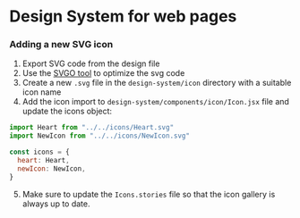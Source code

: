 # Design System for web pages

### Adding a new SVG icon

1. Export SVG code from the design file
2. Use the [SVGO tool](https://jakearchibald.github.io/svgomg/) to optimize the svg code
3. Create a new `.svg` file in the `design-system/icon` directory with a suitable icon name
4. Add the icon import to `design-system/components/icon/Icon.jsx` file and update the icons object:

```js
import Heart from "../../icons/Heart.svg"
import NewIcon from "../../icons/NewIcon.svg"

const icons = {
  heart: Heart,
  newIcon: NewIcon,
}
```

5. Make sure to update the `Icons.stories` file so that the icon gallery is always up to date.
